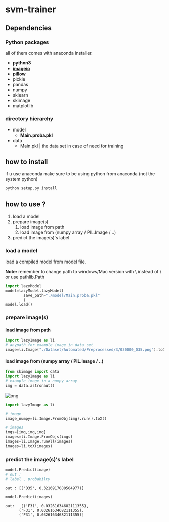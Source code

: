 # svm-trainer

## Dependencies
  ### Python packages
  all of them comes with anaconda installer.
  * **python3**
  * [**imageio**](https://anaconda.org/menpo/imageio)
  * [**pillow**](https://anaconda.org/anaconda/pillow)
  * pickle
  * pandas
  * numpy
  * sklearn
  * skimage
  * matplotlib

  ### directory hierarchy

  * model
      * **Main.proba.pkl**
  * data
      * Main.pkl | the data set in case of need for training
## how to install

if u use anaconda make sure to be using python from anaconda (not the system python)
```bash
python setup.py install
```

## how to use ?
1. load a model
2. prepare image(s)
	1. load image from path
	2. load image from (numpy array / PIL.Image / ..) 
3. predict the image(s)'s label


### load a model 
load a compiled model from model file.

**Note:** remember to change path to windows/Mac version with \ instead of / or use pathlib.Path


```python
import lazyModel
model=lazyModel.lazyModel(
        save_path="./model/Main.proba.pkl"
        )
model.load()

```

### prepare image(s)

#### load image from path


```python
import lazyImage as li
# anypath for example image in data set
image=li.Image("./Dataset/Automated/Preprocessed/3/030000_D35.png").toX()
```

#### load image from (numpy array / PIL.Image / ..) 


```python
from skimage import data
import lazyImage as li
# example image in a numpy array 
img = data.astronaut()
```


   ![png](https://i.imgur.com/OoYfutH.png)



```python
import lazyImage as li

# image 
image_numpy=li.Image.FromObj(img).run().toX()

# images
imgs=[img,img,img]
images=li.Image.FromObjs(imgs)
images=li.Image.runAll(images)
images=li.toX(images)
```

### predict the image(s)'s label


```python
model.Predict(image)
# out :
# label , probabilty
```




    out : [('D35', 0.3216917080504977)]




```python
model.Predict(images)
```
    out:   [('F31', 0.03261634682111355),
          ('F31', 0.03261634682111355),
          ('F31', 0.03261634682111355)]


